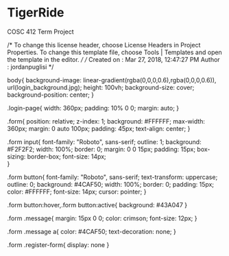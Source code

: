 # TigerRide
COSC 412 Term Project 

/*
To change this license header, choose License Headers in Project Properties.
To change this template file, choose Tools | Templates
and open the template in the editor.
*/
/* 
    Created on : Mar 27, 2018, 12:47:27 PM
    Author     : jordanpuglisi
*/

body{
    background-image: linear-gradient(rgba(0,0,0,0.6),rgba(0,0,0,0.6)),
        url(login_background.jpg);
    height: 100vh;
    background-size: cover;
    background-position: center;
}

.login-page{
    width: 360px;
    padding: 10% 0 0;
    margin: auto;
}

.form{
    position: relative;
    z-index: 1;
    background: #FFFFFF;
    max-width: 360px;
    margin: 0 auto 100px;
    padding: 45px;
    text-align: center;
}

.form input{
    font-family: "Roboto", sans-serif;
    outline: 1;
    background: #F2F2F2;
    width: 100%;
    border: 0;
    margin: 0 0 15px;
    padding: 15px;
    box-sizing: border-box;
    font-size: 14px;   
}

.form button{
    font-family: "Roboto", sans-serif;
    text-transform: uppercase;
    outline: 0;
    background: #4CAF50;
    width: 100%;
    border: 0;
    padding: 15px;
    color: #FFFFFF;
    font-size: 14px;
    cursor: pointer;
}

.form button:hover,.form button:active{
    background: #43A047
}

.form .message{
    margin: 15px 0 0;
    color: crimson;
    font-size: 12px;
}

.form .message a{
    color: #4CAF50;
    text-decoration: none;
}

.form .register-form{
    display: none
}
